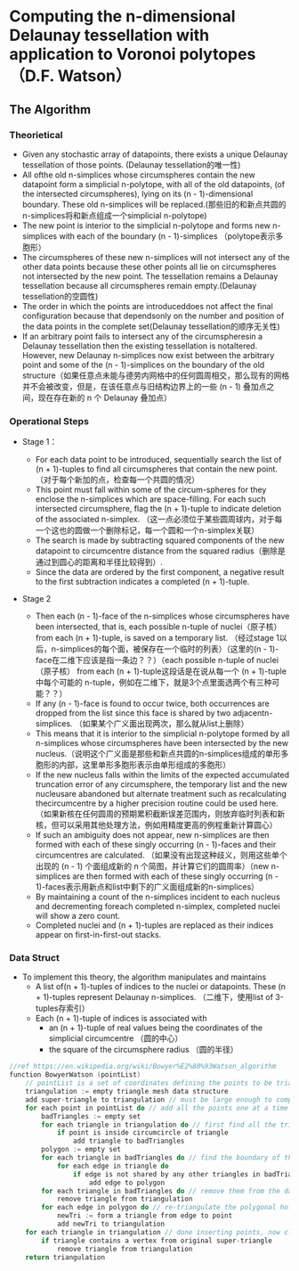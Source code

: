 
# Computing the n-dimensional Delaunay tessellation with application to Voronoi polytopes （D.F. Watson）

## The Algorithm
### Theorietical
* Given any stochastic array of datapoints, there exists a unique Delaunay tessellation of those points. (Delaunay tessellation的唯一性)
* All ofthe old n-simplices whose circumspheres contain the new datapoint form a simplicial n-polytope, with all of the old datapoints, (of the intersected circumspheres), lying on its (n - 1)-dimensional boundary. These old n-simplices will be replaced.(那些旧的和新点共圆的n-simplices将和新点组成一个simplicial n-polytope)
* The new point is interior to the simplicial n-polytope and forms new n-simplices with each of the boundary (n - 1)-simplices （polytope表示多胞形）
* The circumspheres of these new n-simplices will not intersect any of the other data points because these other points all lie on circumspheres not intersected by the new point. The tessellation remains a Delaunay tessellation because all circumspheres remain empty.(Delaunay tessellation的空圆性) 
* The order in which the points are introduceddoes not affect the final configuration because that dependsonly on the number and position of the data points in the complete set(Delaunay tessellation的顺序无关性) 
* If an arbitrary point fails to intersect any of the circumspheresin a Delaunay tessellation then the existing tessellation is notaltered. However, new Delaunay n-simplices now exist between the arbitrary point and some of the (n - 1)-simplices on the boundary of the old structure（如果任意点未能与德劳内网格中的任何圆周相交，那么现有的网格并不会被改变，但是，在该任意点与旧结构边界上的一些 (n - 1) 叠加点之间，现在存在新的 n 个 Delaunay 叠加点）

### Operational Steps
* Stage 1：
    * For each data point to be introduced, sequentially search the list of (n + 1)-tuples to find all circumspheres that contain the new point. （对于每个新加的点，检查每一个共圆的情况）
    * This point must fall within some of the circum-spheres for they enclose the n-simplices which are space-filling. For each such intersected circumsphere, flag the (n + 1)-tuple to indicate deletion of the associated n-simplex. （这一点必须位于某些圆周球内，对于每一个这也的圆做一个删除标记，每一个圆和一个n-simplex关联）
    * The search is made by subtracting squared components of the new datapoint to circumcentre distance from the squared radius（删除是通过到圆心的距离和半径比较得到）. 
    * Since the data are ordered by the first component, a negative result to the first subtraction indicates a completed (n + 1)-tuple.

* Stage 2
    * Then each (n - 1)-face of the n-simplices whose circumspheres have been intersected, that is, each possible n-tuple of nuclei（原子核） from each (n + 1)-tuple, is saved on a temporary list. （经过stage 1以后，n-simplices的每个面，被保存在一个临时的列表）（这里的(n - 1)-face在二维下应该是指一条边？？）（each possible n-tuple of nuclei（原子核） from each (n + 1)-tuple这段话是在说从每一个 (n + 1)-tuple中每个可能的 n-tuple，例如在二维下，就是3个点里面选两个有三种可能？？）
    * If any (n - 1)-face is found to occur twice, both occurrences are dropped from the list since this face is shared by two adjacentn-simplices. （如果某个广义面出现两次，那么就从list上删除）
    * This means that it is interior to the simplicial n-polytope formed by all n-simplices whose circumspheres have been intersected by the new nucleus.（说明这个广义面是那些和新点共圆的n-simplices组成的单形多胞形的内部，这里单形多胞形表示由单形组成的多胞形） 
    * If the new nucleus falls within the limits of the expected accumulated truncation error of any circumsphere, the temporary list and the new nucleusare abandoned but alternate treatment such as recalculating thecircumcentre by a higher precision routine could be used here.（如果新核在任何圆周的预期累积截断误差范围内，则放弃临时列表和新核，但可以采用其他处理方法，例如用精度更高的例程重新计算圆心）
    * If such an ambiguity does not appear, new n-simplices are then formed with each of these singly occurring (n - 1)-faces and their circumcentres are calculated. （如果没有出现这种歧义，则用这些单个出现的 (n - 1) 个面组成新的 n 个简图，并计算它们的圆周率）（new n-simplices are then formed with each of these singly occurring (n - 1)-faces表示用新点和list中剩下的广义面组成新的n-simplices）
    * By maintaining a count of the n-simplices incident to each nucleus and decrementing foreach completed n-simplex, completed nuclei will show a zero count. 
    * Completed nuclei and (n + 1)-tuples are replaced as their indices appear on first-in-first-out stacks.


### Data Struct
* To implement this theory, the algorithm manipulates and maintains 
    * A list of(n + 1)-tuples of indices to the nuclei or datapoints. These (n + 1)-tuples represent Delaunay n-simplices. （二维下，使用list of 3-tuples存索引）
    * Each (n + 1)-tuple of indices is associated with 
        * an (n + 1)-tuple of real values being the coordinates of the simplicial circumcentre （圆的中心）
        * the square of the circumsphere radius （圆的半径）




```c 
//ref https://en.wikipedia.org/wiki/Bowyer%E2%80%93Watson_algorithm
function BowyerWatson (pointList)
    // pointList is a set of coordinates defining the points to be triangulated
    triangulation := empty triangle mesh data structure
    add super-triangle to triangulation // must be large enough to completely contain all the points in pointList
    for each point in pointList do // add all the points one at a time to the triangulation
        badTriangles := empty set
        for each triangle in triangulation do // first find all the triangles that are no longer valid due to the insertion
            if point is inside circumcircle of triangle
                add triangle to badTriangles
        polygon := empty set
        for each triangle in badTriangles do // find the boundary of the polygonal hole
            for each edge in triangle do
                if edge is not shared by any other triangles in badTriangles
                    add edge to polygon
        for each triangle in badTriangles do // remove them from the data structure
            remove triangle from triangulation
        for each edge in polygon do // re-triangulate the polygonal hole
            newTri := form a triangle from edge to point
            add newTri to triangulation
    for each triangle in triangulation // done inserting points, now clean up
        if triangle contains a vertex from original super-triangle
            remove triangle from triangulation
    return triangulation

```